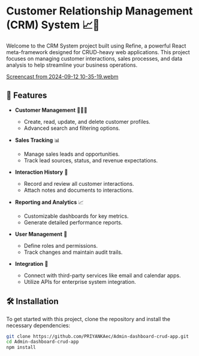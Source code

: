 # Customer Relationship Management (CRM) System 📈💼

Welcome to the CRM System project built using Refine, a powerful React meta-framework designed for CRUD-heavy web applications. This project focuses on managing customer interactions, sales processes, and data analysis to help streamline your business operations.

[Screencast from 2024-09-12 10-35-19.webm](https://github.com/user-attachments/assets/7b76d1e9-b448-489b-b681-9aff5ea285c7)


## 🚀 Features

- **Customer Management** 🧑‍🤝‍🧑
  - Create, read, update, and delete customer profiles.
  - Advanced search and filtering options.

- **Sales Tracking** 📊
  - Manage sales leads and opportunities.
  - Track lead sources, status, and revenue expectations.

- **Interaction History** 📅
  - Record and review all customer interactions.
  - Attach notes and documents to interactions.

- **Reporting and Analytics** 📈
  - Customizable dashboards for key metrics.
  - Generate detailed performance reports.

- **User Management** 👥
  - Define roles and permissions.
  - Track changes and maintain audit trails.

- **Integration** 🔗
  - Connect with third-party services like email and calendar apps.
  - Utilize APIs for enterprise system integration.

## 🛠️ Installation

To get started with this project, clone the repository and install the necessary dependencies:

```bash
git clone https://github.com/PRIYANKAec/Admin-dashboard-crud-app.git
cd Admin-dashboard-crud-app
npm install
